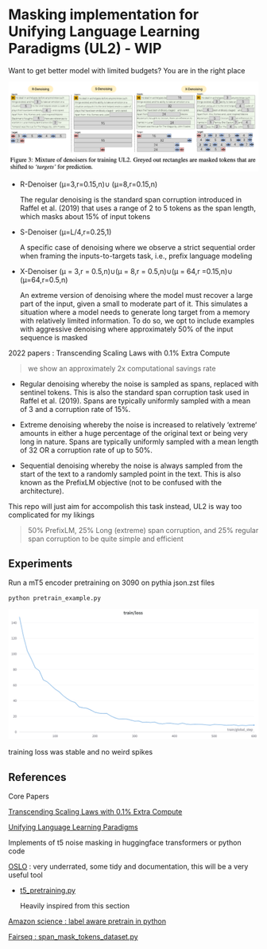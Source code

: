 # Masking implementation for Unifying Language Learning Paradigms (UL2) - WIP

Want to get better model with limited budgets? You are in the right place

<p align="center">
  <img src="./ul2.png" width="600">
</p>

- R-Denoiser (μ=3,r=0.15,n)∪ (μ=8,r=0.15,n)

    The regular denoising is the standard span corruption introduced in Raffel et al. (2019) that uses a range of 2 to 5 tokens as the span length, which masks about 15% of input tokens

- S-Denoiser (μ=L/4,r=0.25,1)

    A specific case of denoising where we observe a strict sequential order when framing the inputs-to-targets task, i.e., prefix language modeling

- X-Denoiser (μ = 3,r = 0.5,n)∪(μ = 8,r = 0.5,n)∪(μ = 64,r =0.15,n)∪ (μ=64,r=0.5,n)

    An extreme version of denoising where the model must recover a large part of the input, given a small to moderate part of it. This simulates a situation where a model needs to generate long target from a memory with relatively limited information. To do so, we opt to include examples with aggressive denoising where approximately 50% of the input sequence is masked

2022 papers : Transcending Scaling Laws with 0.1% Extra Compute

>  we show an approximately 2x computational savings rate

- Regular denoising whereby the noise is sampled as spans, replaced with sentinel tokens. This is also the standard span corruption task used in Raffel et al. (2019). Spans are typically uniformly sampled with a mean of 3 and a corruption rate of 15%.

- Extreme denoising whereby the noise is increased to relatively ‘extreme‘ amounts in either a huge percentage of the original text or being very long in nature. Spans are typically uniformly sampled with a mean length of 32 OR a corruption rate of up to 50%.

- Sequential denoising whereby the noise is always sampled from the start of the text to a randomly sampled point in the text. This is also known as the PrefixLM objective (not to be confused with the architecture).

This repo will just aim for accompolish this task instead, UL2 is way too complicated for my likings

> 50% PrefixLM, 25% Long (extreme) span corruption, and 25% regular span corruption to be quite simple and efficient


## Experiments

Run a mT5 encoder pretraining on 3090 on pythia json.zst files

```
python pretrain_example.py
```

<p align="center">
  <img src="https://github.com/theblackcat102/theblackcat102.github.io/raw/master/images/ul2_loss_func.png" width="600">
</p>

training loss was stable and no weird spikes

## References

Core Papers

[Transcending Scaling Laws with 0.1% Extra Compute](https://arxiv.org/pdf/2210.11399.pdf)

[Unifying Language Learning Paradigms](https://arxiv.org/pdf/2205.05131.pdf)

Implements of t5 noise masking in huggingface transformers or python code

[OSLO](https://github.com/EleutherAI/oslo) : very underrated, some tidy and documentation, this will be a very useful tool

 - [t5_pretraining.py](https://github.com/EleutherAI/oslo/blob/main/oslo/transformers/tasks/data_t5_pretraining.py)
    
    Heavily inspired from this section

[Amazon science : label aware pretrain in python](https://github.com/amazon-science/label-aware-pretrain/blob/main/models/preprocessor.py)

[Fairseq : span_mask_tokens_dataset.py](https://github.com/facebookresearch/fairseq/blob/main/fairseq/data/span_mask_tokens_dataset.py)
